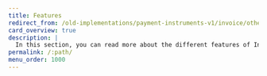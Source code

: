 ```yaml
---
title: Features
redirect_from: /old-implementations/payment-instruments-v1/invoice/other-features
card_overview: true
description: |
  In this section, you can read more about the different features of Invoice.
permalink: /:path/
menu_order: 1000
---
```

